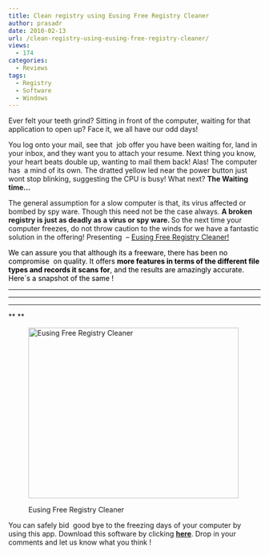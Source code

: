 ```yaml
---
title: Clean registry using Eusing Free Registry Cleaner
author: prasadr
date: 2010-02-13
url: /clean-registry-using-eusing-free-registry-cleaner/
views:
  - 174
categories:
  - Reviews
tags:
  - Registry
  - Software
  - Windows
---
```

Ever felt your teeth grind? Sitting in front of the computer, waiting for that application to open up? Face it, we all have our odd days!

You log onto your mail, see that  job offer you have been waiting for, land in your inbox, and they want you to attach your resume. Next thing you know, your heart beats double up, wanting to mail them back! Alas! The computer has  a mind of its own. The dratted yellow led near the power button just wont stop blinking, suggesting the CPU is busy! What next? **The Waiting time&#8230;**

The general assumption for a slow computer is that, its virus affected or bombed by spy ware. Though this need not be the case always. **A broken registry is just as deadly as a virus or spy ware. <span style="font-weight: normal">So the next time your computer freezes, do not throw caution to the winds for we have a fantastic solution in the offering! Presenting  &#8211; <span style="color: #333399"><a href="http://www.eusing.com/free_registry_cleaner/registry_cleaner.htm" onclick="_gaq.push(['_trackEvent', 'outbound-article', 'http://www.eusing.com/free_registry_cleaner/registry_cleaner.htm', 'Eusing Free Registry Cleaner']);" target="_blank">Eusing Free Registry Cleaner</a></span><span style="color: #333399"><a href="http://www.eusing.com/free_registry_cleaner/registry_cleaner.htm" onclick="_gaq.push(['_trackEvent', 'outbound-article', 'http://www.eusing.com/free_registry_cleaner/registry_cleaner.htm', '! ']);" target="_blank">! </a> </span></span>**

**<span style="font-weight: normal"><span style="color: #333399"> <span style="color: #000000">We can assure you that although its a freeware, there has been no compromise  on quality. It offers <strong>more features in terms of the different file types and records it scans for</strong>, and the results are amazingly accurate. Here`s a snapshot of the same ! </span></span></span>**

**<span style="font-weight: normal"><span style="color: #333399"><span style="color: #000000"> </span></span></span>**

<p style="text-align: center">
  <strong> </strong>
</p>

** **

** **

** **

** **<figure id="attachment_20102" style="width: 420px;" class="wp-caption aligncenter">

<img class="size-medium wp-image-20102 " title="1" src="http://cdn.devilsworkshop.org/files/2010/02/12-600x486.jpg" alt="Eusing Free Registry Cleaner" width="420" height="340" /><figcaption class="wp-caption-text">Eusing Free Registry Cleaner</figcaption></figure> 

<span style="font-weight: normal">You can safely bid  good bye to the freezing days of your computer by using this app. Download this software by clicking <a href="http://www.snapfiles.com/downloads/eusingregistry/dleusingregistry.html" onclick="_gaq.push(['_trackEvent', 'outbound-article', 'http://www.snapfiles.com/downloads/eusingregistry/dleusingregistry.html', 'here']);" target="_blank"><strong>here</strong></a>. Drop in your comments and let us know what you think ! </span>
